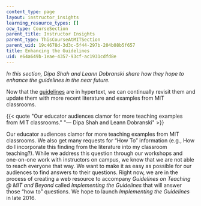 ```yaml
---
content_type: page
layout: instructor_insights
learning_resource_types: []
ocw_type: CourseSection
parent_title: Instructor Insights
parent_type: ThisCourseAtMITSection
parent_uid: 19c4678d-3d3c-5f44-297b-204b08b5f657
title: Enhancing the Guidelines
uid: e64a649b-1eae-4357-93cf-ac1931cdfd8e
---
```


_In this section, Dipa Shah and Leann Dobranski share how they hope to enhance the guidelines in the near future._

Now that the [guidelines](http://tll.mit.edu/help/guidelines-teaching-mit-and-beyond) are in hypertext, we can continually revisit them and update them with more recent literature and examples from MIT classrooms.

{{< quote "Our educator audiences clamor for more teaching examples from MIT classrooms." "— Dipa Shah and Leann Dobranski" >}}

Our educator audiences clamor for more teaching examples from MIT classrooms. We also get many requests for “How To” information (e.g., How do I incorporate this finding from the literature into my classroom teaching?). While we address this question through our workshops and one-on-one work with instructors on campus, we know that we are not able to reach everyone that way. We want to make it as easy as possible for our audiences to find answers to their questions. Right now, we are in the process of creating a web resource to accompany _Guidelines on Teaching @ MIT and Beyond_ called _Implementing the Guidelines_ that will answer those “how to” questions. We hope to launch _Implementing the Guidelines_ in late 2016.